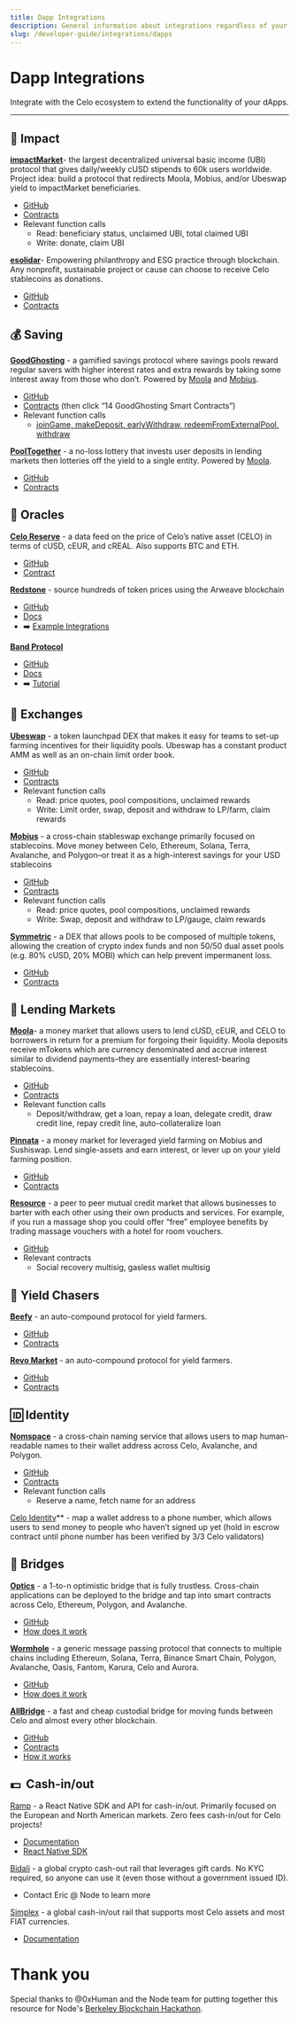 ```yaml
---
title: Dapp Integrations
description: General information about integrations regardless of your service or use case.
slug: /developer-guide/integrations/dapps
---
```


# Dapp Integrations

Integrate with the Celo ecosystem to extend the functionality of your dApps.

---

## **🌱 Impact**

**[impactMarket](http://impactmarket.com)**- the largest decentralized universal basic income (UBI) protocol that gives daily/weekly cUSD stipends to 60k users worldwide. Project idea: build a protocol that redirects Moola, Mobius, and/or Ubeswap yield to impactMarket beneficiaries.

- [GitHub](https://github.com/impactMarket)
- [Contracts](https://github.com/impactMarket/impact-market-smart-contracts/tree/main/contracts)
- Relevant function calls
  - Read: beneficiary status, unclaimed UBI, total claimed UBI
  - Write: donate, claim UBI

**[esolidar](http://web3.esolidar.com)**- Empowering philanthropy and ESG practice through blockchain. Any nonprofit, sustainable project or cause can choose to receive Celo stablecoins as donations.

- [GitHub](https://github.com/esolidar/web3)
- [Contracts](https://github.com/esolidar/sweepstake-contracts)

## **💰 Saving**

**[GoodGhosting](https://goodghosting.com/#/)** - a gamified savings protocol where savings pools reward regular savers with higher interest rates and extra rewards by taking some interest away from those who don’t. Powered by [Moola](https://moola.market/) and [Mobius](https://www.mobius.money/#/swap).

- [GitHub](https://github.com/Good-Ghosting/goodghosting-protocol-v0)
- [Contracts](https://dappradar.com/celo/defi/goodghosting) (then click “14 GoodGhosting Smart Contracts”)
- Relevant function calls
  - [joinGame, makeDeposit, earlyWithdraw, redeemFromExternalPool, withdraw](https://docs.goodghosting.com/docs/game-mechanics-and-technical)

**[PoolTogether](https://pooltogether.com/)** - a no-loss lottery that invests user deposits in lending markets then lotteries off the yield to a single entity. Powered by [Moola](https://moola.market/).

- [GitHub](https://github.com/pooltogether)
- [Contracts](https://v3.docs.pooltogether.com/)

## **📡 Oracles**

**[Celo Reserve](https://docs.celo.org/celo-codebase/protocol/stability/oracles)** - a data feed on the price of Celo’s native asset (CELO) in terms of cUSD, cEUR, and cREAL. Also supports BTC and ETH.

- [GitHub](https://github.com/celo-org/celo-oracle)
- [Contract](https://github.com/celo-org/celo-monorepo/blob/master/packages/protocol/contracts/stability/SortedOracles.sol)

**[Redstone](http://app.redstone.finance.)** - source hundreds of token prices using the Arweave blockchain

- [GitHub](https://github.com/redstone-finance)
- [Docs](https://github.com/redstone-finance/redstone-node/blob/main/docs/COMPILED_ORACLE_DOCS.md)
- ➡️ [Example Integrations](https://github.com/redstone-finance/redstone-evm-connector-examples)

**[Band Protocol](https://bandprotocol.com/)**

- [GitHub](https://github.com/bandprotocol)
- [Docs](https://docs.bandchain.org/)
- ➡️ [Tutorial](https://docs.celo.org/celo-codebase/protocol/oracles/band-protocol-how-to)

## **💱 Exchanges**

**[Ubeswap](https://ubeswap.org/)** - a token launchpad DEX that makes it easy for teams to set-up farming incentives for their liquidity pools. Ubeswap has a constant product AMM as well as an on-chain limit order book.

- [GitHub](https://github.com/Ubeswap)
- [Contracts](https://docs.ubeswap.org/code-and-contracts/overview)
- Relevant function calls
  - Read: price quotes, pool compositions, unclaimed rewards
  - Write: Limit order, swap, deposit and withdraw to LP/farm, claim rewards

**[Mobius](https://www.mobius.money/#/swap)** - a cross-chain stableswap exchange primarily focused on stablecoins. Move money between Celo, Ethereum, Solana, Terra, Avalanche, and Polygon–or treat it as a high-interest savings for your USD stablecoins

- [GitHub](https://github.com/mobiusAMM)
- [Contracts](https://opencelo.gitbook.io/mobius/)
- Relevant function calls
  - Read: price quotes, pool compositions, unclaimed rewards
  - Write: Swap, deposit and withdraw to LP/gauge, claim rewards

**[Symmetric](https://symmetric.finance/)** - a DEX that allows pools to be composed of multiple tokens, allowing the creation of crypto index funds and non 50/50 dual asset pools (e.g. 80% cUSD, 20% MOBI) which can help prevent impermanent loss.

- [GitHub](https://github.com/centfinance)
- [Contracts](https://docs.google.com/spreadsheets/d/12HS-AMMYqvqqxb9qL9LJsG2X9EQkR3gxH5J0GB3DM0I/edit#gid=324163664)

## **🏦 Lending Markets**

**[Moola](https://moola.market/)**- a money market that allows users to lend cUSD, cEUR, and CELO to borrowers in return for a premium for forgoing their liquidity. Moola deposits receive mTokens which are currency denominated and accrue interest similar to dividend payments–they are essentially interest-bearing stablecoins.

- [GitHub](https://github.com/moolamarket)
- [Contracts](https://drive.google.com/file/d/1xGQl625ytbGB8Rt65xK5dnC1wUtfWPJ6/view?usp=sharing)
- Relevant function calls
  - Deposit/withdraw, get a loan, repay a loan, delegate credit, draw credit line, repay credit line, auto-collateralize loan

**[Pinnata](https://www.dahlia.finance/earn)** - a money market for leveraged yield farming on Mobius and Sushiswap. Lend single-assets and earn interest, or lever up on your yield farming position.

- [GitHub](https://github.com/Pinnata/pinnata-contracts-celo)
- [Contracts](https://github.com/Pinnata/pinnata-contracts-celo/tree/master/contracts)

**[Resource](https://www.resourcenetwork.co/)** - a peer to peer mutual credit market that allows businesses to barter with each other using their own products and services. For example, if you run a massage shop you could offer “free” employee benefits by trading massage vouchers with a hotel for room vouchers.

- [GitHub](https://github.com/ReSource-Network/)
- Relevant contracts
  - Social recovery multisig, gasless wallet multisig

## **🤑 Yield Chasers**

**[Beefy](https://beefy.finance/)** - an auto-compound protocol for yield farmers.

- [GitHub](https://github.com/beefyfinance)
- [Contracts](https://docs.beefy.com/additional-resources/code-repositories)

**[Revo Market](https://revo.market/#/)** - an auto-compound protocol for yield farmers.

- [GitHub](https://github.com/revo-market)
- [Contracts](https://docs.revo.market/dyor/contracts)

## **🆔 Identity**

**[Nomspace](https://nom.space/#/)** - a cross-chain naming service that allows users to map human-readable names to their wallet address across Celo, Avalanche, and Polygon.

- [GitHub](https://github.com/Nomspace)
- [Contracts](https://github.com/nomspace/xnom-contracts)
- Relevant function calls
  - Reserve a name, fetch name for an address

[Celo Identity](https://docs.celo.org/celo-codebase/protocol/identity)\*\* - map a wallet address to a phone number, which allows users to send money to people who haven’t signed up yet (hold in escrow contract until phone number has been verified by 3/3 Celo validators)

## **🌉 Bridges**

**[Optics](https://optics.app/)** - a 1-to-n optimistic bridge that is fully trustless. Cross-chain applications can be deployed to the bridge and tap into smart contracts across Celo, Ethereum, Polygon, and Avalanche.

- [GitHub](https://github.com/celo-org/optics-monorepo)
- [How does it work](https://docs.celo.org/celo-codebase/protocol/optics)

**[Wormhole](https://portalbridge.com)** - a generic message passing protocol that connects to multiple chains including Ethereum, Solana, Terra, Binance Smart Chain, Polygon, Avalanche, Oasis, Fantom, Karura, Celo and Aurora.

- [GitHub](https://github.com/certusone/wormhole)
- [How does it work](https://docs.wormholenetwork.com/wormhole/)

**[AllBridge](https://allbridge.io/)** - a fast and cheap custodial bridge for moving funds between Celo and almost every other blockchain.

- [GitHub](https://github.com/allbridge-io)
- [Contracts](https://docs.allbridge.io/allbridge-overview/bridge-contracts)
- [How it works](https://docs.allbridge.io/allbridge-overview/under-the-hood-of-allbridge)

## 💵  Cash-in/out

[Ramp](https://ramp.network/) - a React Native SDK and API for cash-in/out. Primarily focused on the European and North American markets. Zero fees cash-in/out for Celo projects!

- [Documentation](https://docs.ramp.network/)
- [React Native SDK](https://docs.ramp.network/mobile/react-native-sdk/)

[Bidali](https://www.bidali.com/) - a global crypto cash-out rail that leverages gift cards. No KYC required, so anyone can use it (even those without a government issued ID).

- Contact Eric @ Node to learn more

[Simplex](https://www.simplex.com/) - a global cash-in/out rail that supports most Celo assets and most FIAT currencies.

- [Documentation](https://integrations.simplex.com/wallet-api-integration)

# Thank you

Special thanks to @0xHuman and the Node team for putting together this resource for Node's [Berkeley Blockchain Hackathon](https://thenode.fi/hackathon).
